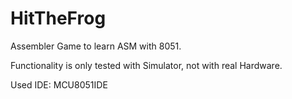 # HitTheFrog
Assembler Game to learn ASM with 8051.

Functionality is only tested with Simulator, not with real Hardware. 

Used IDE: MCU8051IDE
